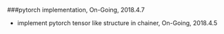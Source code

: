 ###pytorch implementation, On-Going, 2018.4.7 
* implement pytorch tensor like structure in chainer, On-Going, 2018.4.5

